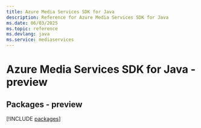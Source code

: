 ```yaml
---
title: Azure Media Services SDK for Java
description: Reference for Azure Media Services SDK for Java
ms.date: 06/03/2025
ms.topic: reference
ms.devlang: java
ms.service: mediaservices
---
```

# Azure Media Services SDK for Java - preview
## Packages - preview
[!INCLUDE [packages](media-services-index.md)]